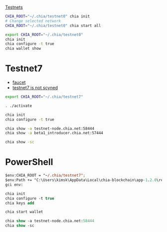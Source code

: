  [Testnets](https://github.com/Chia-Network/chia-blockchain/wiki/INSTALL#testnets)

``` sh
CHIA_ROOT="~/.chia/testnet0" chia init
# Change selected network
CHIA_ROOT="~/.chia/testnet0" chia start all
```


``` sh
export CHIA_ROOT="~/.chia/testnet0"
chia init
chia configure -t true
chia wallet show
```

# Testnet7
- [faucet](https://chia-faucet.com)
- [testnet7 is not scyned](https://github.com/Chia-Network/chia-blockchain/issues/4404)

``` sh
export CHIA_ROOT="~/.chia/testnet7"

. ./activate

chia init
chia configure -t true

chia show -a testnet-node.chia.net:58444
chia show -a beta1_introducer.chia.net:57444

chia show -sc
```

# PowerShell
``` ps
$env:CHIA_ROOT = "~/.chia/testnet7";
$env:Path += "C:\Users\kimsk\AppData\Local\chia-blockchain\app-1.2.0\resources\app.asar.unpacked\daemon;"
gci env:

chia init
chia configure -t true
chia keys add

chia start wallet

chia show -a testnet-node.chia.net:58444
chia show -sc

```

